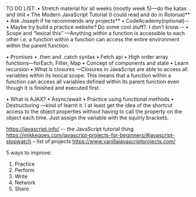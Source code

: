 TO DO LIST:
•	Stretch material for all weeks (mostly week 5)—do the katas and shit
•	The Modern JavaScript Tutorial (I could read and do in Rotorua)**
•	Ask Joseph if he recommends any projects**
•	CodeAcademy(optional)--
•	Maybe try build a practice website? Do some cool stuff?. I don’t know.-- 
•	Scope and “lexical this”
        —Anything within a function is accessible to each other i.e. a function within a function can access the entire environment within the parent function. 


•       Promises
•	.then and .catch syntax
•	Fetch api
•	High order array functions—forEach, Filter, Map
•	Concept of components and state
•	Learn recursion
•	What is closures
        —Closures in JavaScript are able to access all variables within its lexical scope. This means that a function within a function can access all variables defined within its parent function even though it is finished and executed first. 
	

•   What is AJAX?
•	Async/await
•	Practice using functional methods
•	Destructuring
        —kind of learnt it. I at least get the idea of the shortcut access to the object properties without having to call the property on the object each time. Just assign the variable with the squirly brackets.


https://javascript.info/ -- the JavaScript tutorial thing
https://mikkegoes.com/javascript-projects-for-beginners/#javascript-stopwatch – list of projects
https://www.vanillajavascriptprojects.com/

5 ways to improve:
1.	Practice
2.	Perform
3.	Write
4.	Network
5.	Share
